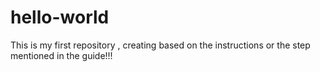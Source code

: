 # hello-world
This is my first repository , creating based on the instructions or the step mentioned in the guide!!!

